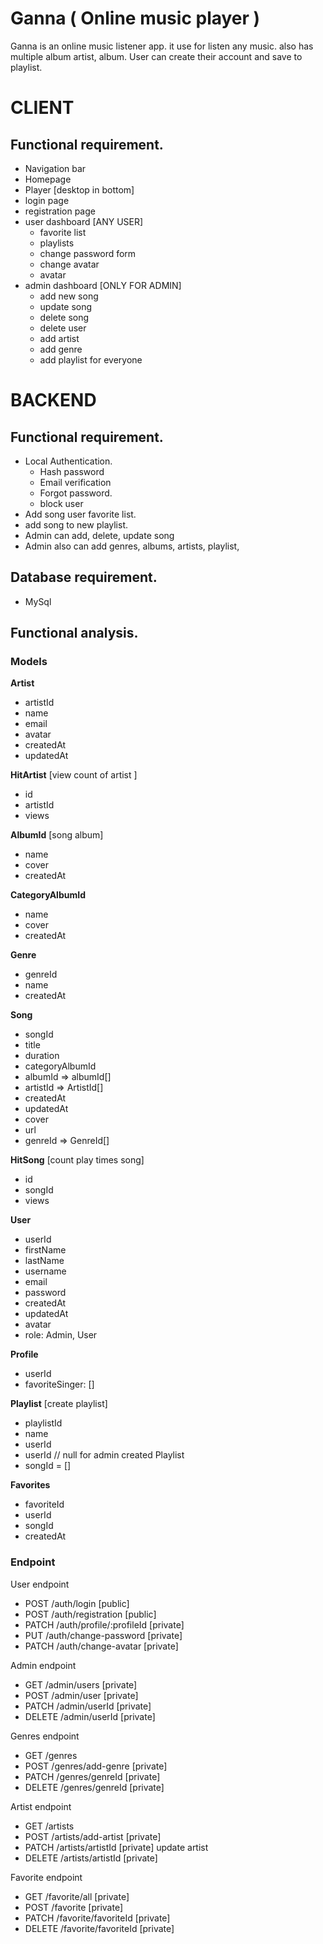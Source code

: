 # Ganna ( Online music player )

Ganna is an online music listener app. it use for listen any music. also has 
multiple album artist, album.
User can create their account and save to playlist.

# CLIENT
## Functional requirement.
- Navigation bar
- Homepage
- Player [desktop in bottom] 
- login page
- registration page
- user dashboard [ANY USER]
  - favorite list
  - playlists
  - change password form
  - change avatar
  - avatar
- admin dashboard [ONLY FOR ADMIN]
  - add new song
  - update song
  - delete song
  - delete user
  - add artist
  - add genre
  - add playlist for everyone

# BACKEND
## Functional requirement.
- Local Authentication.
    - Hash password
    - Email verification
    - Forgot password.
    - block user
- Add song user favorite list.
- add song to new playlist.
- Admin can add, delete, update song 
- Admin also can add genres, albums, artists, playlist,  

## Database requirement.
- MySql


## Functional analysis.
### Models

**Artist**
- artistId
- name
- email
- avatar
- createdAt
- updatedAt


**HitArtist** [view count of artist ]
 - id
 - artistId
 - views


**AlbumId** [song album]
- name
- cover
- createdAt


**CategoryAlbumId** 
- name
- cover
- createdAt

**Genre** 
  - genreId
  - name
  - createdAt

**Song**
  - songId
  - title
  - duration
  - categoryAlbumId
  - albumId => albumId[]
  - artistId => ArtistId[]
  - createdAt
  - updatedAt
  - cover
  - url
  - genreId => GenreId[]

**HitSong** [count play times song]
 - id
 - songId
 - views

**User**
  - userId
  - firstName
  - lastName
  - username
  - email
  - password
  - createdAt
  - updatedAt
  - avatar
  - role: Admin, User


**Profile** 
- userId
- favoriteSinger: []

**Playlist**  [create playlist]
- playlistId
- name
- userId
- userId // null for admin created Playlist
- songId = []

**Favorites** 
- favoriteId
- userId
- songId
- createdAt


### Endpoint

User endpoint
 - POST /auth/login [public]
 - POST /auth/registration [public]
 - PATCH /auth/profile/:profileId [private]
 - PUT /auth/change-password [private]
 - PATCH /auth/change-avatar [private]
 
Admin endpoint
 - GET /admin/users [private]
 - POST /admin/user [private]
 - PATCH /admin/userId [private]
 - DELETE /admin/userId [private]


Genres endpoint
- GET /genres
- POST /genres/add-genre [private]
- PATCH /genres/genreId [private]
- DELETE /genres/genreId [private]


Artist endpoint
- GET /artists
- POST /artists/add-artist [private]
- PATCH /artists/artistId [private] update artist
- DELETE /artists/artistId [private]


Favorite endpoint
- GET /favorite/all [private]
- POST /favorite [private]
- PATCH /favorite/favoriteId [private]
- DELETE /favorite/favoriteId [private]
